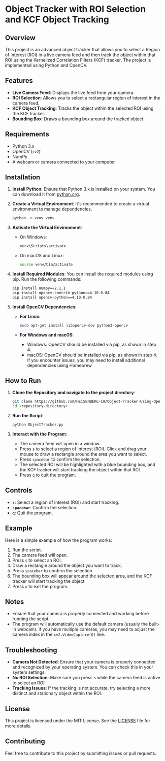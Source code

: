 # Object Tracker with ROI Selection and KCF Object Tracking

## Overview

This project is an advanced object tracker that allows you to select a Region of Interest (ROI) in a live camera feed and then track the object within that ROI using the Kernelized Correlation Filters (KCF) tracker. The project is implemented using Python and OpenCV.

## Features

- **Live Camera Feed**: Displays the live feed from your camera.
- **ROI Selection**: Allows you to select a rectangular region of interest in the camera feed.
- **KCF Object Tracking**: Tracks the object within the selected ROI using the KCF tracker.
- **Bounding Box**: Draws a bounding box around the tracked object.

## Requirements

- Python 3.x
- OpenCV (`cv2`)
- NumPy
- A webcam or camera connected to your computer

## Installation

1. **Install Python**: Ensure that Python 3.x is installed on your system. You can download it from [python.org](https://www.python.org/).

2. **Create a Virtual Environment**: It's recommended to create a virtual environment to manage dependencies.

   ```bash
   python -m venv venv
   ```

3. **Activate the Virtual Environment**:

   - On Windows:

     ```bash
     venv\Scripts\activate
     ```

   - On macOS and Linux:

     ```bash
     source venv/bin/activate
     ```

4. **Install Required Modules**: You can install the required modules using pip. Run the following commands:

   ```bash
   pip install numpy==2.1.1
   pip install opencv-contrib-python==4.10.0.84
   pip install opencv-python==4.10.0.84
   ```

5. **Install OpenCV Dependencies**:

   - **For Linux**:

     ```bash
     sudo apt-get install libopencv-dev python3-opencv
     ```

   - **For Windows and macOS**:
     - Windows: OpenCV should be installed via pip, as shown in step 4.
     - macOS: OpenCV should be installed via pip, as shown in step 4. If you encounter issues, you may need to install additional dependencies using Homebrew.

## How to Run

1. **Clone the Repository and navigate to the project directory**:

   ```bash
   git clone https://github.com/HEiSENBERG-19/Object-Tracker-Using-OpenCV.git
   cd <repository-directory>
   ```

2. **Run the Script**:

   ```bash
   python ObjectTracker.py
   ```

3. **Interact with the Program**:

   - The camera feed will open in a window.
   - Press `s` to select a region of interest (ROI). Click and drag your mouse to draw a rectangle around the area you want to select.
   - Press `spacebar` to confirm the selection.
   - The selected ROI will be highlighted with a blue bounding box, and the KCF tracker will start tracking the object within that ROI.
   - Press `q` to quit the program.

## Controls

- **`s`**: Select a region of interest (ROI) and start tracking.
- **`spacebar`**: Confirm the selection.
- **`q`**: Quit the program.

## Example

Here is a simple example of how the program works:

1. Run the script.
2. The camera feed will open.
3. Press `s` to select an ROI.
4. Draw a rectangle around the object you want to track.
5. Press `spacebar` to confirm the selection.
6. The bounding box will appear around the selected area, and the KCF tracker will start tracking the object.
7. Press `q` to exit the program.

## Notes

- Ensure that your camera is properly connected and working before running the script.
- The program will automatically use the default camera (usually the built-in webcam). If you have multiple cameras, you may need to adjust the camera index in the `cv2.VideoCapture(0)` line.

## Troubleshooting

- **Camera Not Detected**: Ensure that your camera is properly connected and recognized by your operating system. You can check this in your system settings.
- **No ROI Selection**: Make sure you press `s` while the camera feed is active to select an ROI.
- **Tracking Issues**: If the tracking is not accurate, try selecting a more distinct and stationary object within the ROI.

## License

This project is licensed under the MIT License. See the [LICENSE](LICENSE) file for more details.

## Contributing

Feel free to contribute to this project by submitting issues or pull requests.